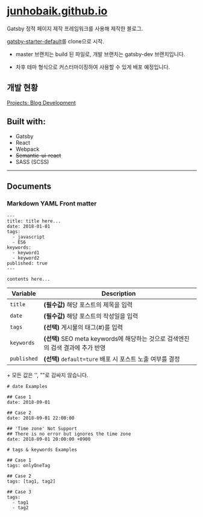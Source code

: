 # [junhobaik.github.io](https://junhobaik.github.io/)

Gatsby 정적 페이지 제작 프레임워크를 사용해 제작한 블로그.

[gatsby-starter-default](http://gatsbyjs.github.io/gatsby-starter-default/)를 clone으로 시작.

- master 브랜치는 build 된 파일로, 개발 브랜치는 gatsby-dev 브랜치입니다.

- 차후 테마 형식으로 커스터마이징하여 사용할 수 있게 배포 예정입니다.

## 개발 현황
[Projects: Blog Development](https://github.com/junhobaik/junhobaik.github.io/projects/2)

## Built with:

- Gatsby
- React
- Webpack
- ~~Semantic-ui-react~~
- SASS (SCSS)

---

## Documents

### Markdown YAML Front matter

```
---
title: title here...
date: 2018-01-01
tags:
  - javascript
  - ES6
keywords:
  - keyword1
  - keyword2
published: true
---

contents here...
```

| Variable | Description                              |
|----------|------------------------------------------|
| `title`  | **(필수값)** 해당 포스트의 제목을 입력   |
| `date`   | **(필수값)** 해당 포스트의 작성일을 입력 |
| `tags `  | **(선택)** 게시물의 태그(#)를 입력 |
| `keywords `  | **(선택)** SEO meta keywords에 해당하는 것으로 검색엔진의 검색 결과에 추가 반영 |
| `published` | **(선택)** `default=ture` 배포 시 포스트 노출 여부를 결정 |

\+ 모든 값은 '', ""로 감싸지 않습니다.

```
# date Examples

## Case 1
date: 2018-09-01

## Case 2
date: 2018-09-01 22:00:00

## 'Time zone' Not Support
## There is no error but ignores the time zone
date: 2018-09-01 20:00:00 +0900
```


```
# tags & keywords Examples

## Case 1
tags: onlyOneTag

## Case 2
tags: [tag1, tag2]

## Case 3
tags:
  - tag1
  - tag2
```
